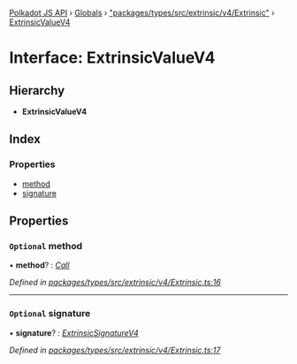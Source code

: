 [Polkadot JS API](../README.md) › [Globals](../globals.md) › ["packages/types/src/extrinsic/v4/Extrinsic"](../modules/_packages_types_src_extrinsic_v4_extrinsic_.md) › [ExtrinsicValueV4](_packages_types_src_extrinsic_v4_extrinsic_.extrinsicvaluev4.md)

# Interface: ExtrinsicValueV4

## Hierarchy

* **ExtrinsicValueV4**

## Index

### Properties

* [method](_packages_types_src_extrinsic_v4_extrinsic_.extrinsicvaluev4.md#optional-method)
* [signature](_packages_types_src_extrinsic_v4_extrinsic_.extrinsicvaluev4.md#optional-signature)

## Properties

### `Optional` method

• **method**? : *[Call](../classes/_packages_types_src_generic_call_.call.md)*

*Defined in [packages/types/src/extrinsic/v4/Extrinsic.ts:16](https://github.com/polkadot-js/api/blob/6faea13a2/packages/types/src/extrinsic/v4/Extrinsic.ts#L16)*

___

### `Optional` signature

• **signature**? : *[ExtrinsicSignatureV4](../classes/_packages_types_src_extrinsic_v4_extrinsicsignature_.extrinsicsignaturev4.md)*

*Defined in [packages/types/src/extrinsic/v4/Extrinsic.ts:17](https://github.com/polkadot-js/api/blob/6faea13a2/packages/types/src/extrinsic/v4/Extrinsic.ts#L17)*
